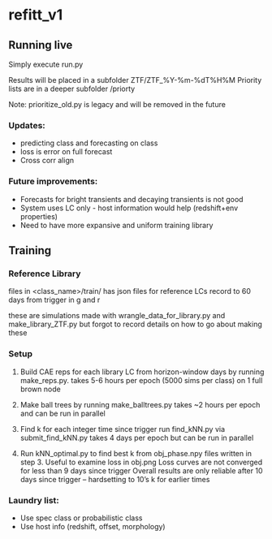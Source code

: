 # refitt_v1

## Running live
Simply execute run.py

Results will be placed in a subfolder ZTF/ZTF_%Y-%m-%dT%H%M
Priority lists are in a deeper subfolder /priorty

Note: prioritize_old.py is legacy and will be removed in the future

### Updates:
- predicting class and forecasting on class
- loss is error on full forecast
- Cross corr align

### Future improvements:
- Forecasts for bright transients and decaying transients is not good
- System uses LC only - host information would help (redshift+env properties)
- Need to have more expansive and uniform training library

## Training
### Reference Library
files in <class_name>/train/ has json files for reference LCs
record to 60 days from trigger in g and r

these are simulations made with wrangle_data_for_library.py and make_library_ZTF.py
but forgot to record details on how to go about making these

### Setup
1. Build CAE reps for each library LC from horizon-window days by running make_reps.py.
takes 5-6 hours per epoch (5000 sims per class) on 1 full brown node

2. Make ball trees by running make_balltrees.py
takes ~2 hours per epoch and can be run in parallel

3. Find k for each integer time since trigger
run find_kNN.py via submit_find_kNN.py 
takes 4 days per epoch but can be run in parallel

4. Run kNN_optimal.py to find best k from obj_phase.npy files written in step 3.
Useful to examine loss in obj.png
Loss curves are not converged for less than 9 days since trigger
Overall results are only reliable after 10 days since trigger – hardsetting to 10’s k for earlier times

### Laundry list:
- Use spec class or probabilistic class
- Use host info (redshift, offset, morphology)

